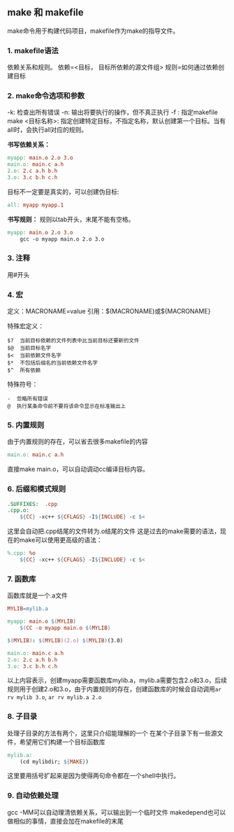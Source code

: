 ## make 和 makefile
make命令用于构建代码项目，makefile作为make的指导文件。

### 1. makefile语法
依赖关系和规则。
依赖=<目标， 目标所依赖的源文件组>
规则=如何通过依赖创建目标

### 2. make命令选项和参数
-k: 检查出所有错误
-n: 输出将要执行的操作，但不真正执行
-f <filename>: 指定makefile
make <目标名称>: 指定创建特定目标，不指定名称，默认创建第一个目标。当有all时，会执行all对应的规则。

**书写依赖关系：**
```makefile
myapp: main.o 2.o 3.o
main.o: main.c a.h
2.o: 2.c a.h b.h
3.o: 3.c b.h c.h
```
目标不一定要是真实的，可以创建伪目标:
```makefile
all: myapp myapp.1
```
**书写规则：**
规则以tab开头，末尾不能有空格。
```makefile
myapp: main.o 2.o 3.o
    gcc -o myapp main.o 2.o 3.o
```

### 3. 注释
用#开头

### 4. 宏
定义：MACRONAME=value
引用：\$(MACRONAME)或${MACRONAME}

特殊宏定义：
```
$?  当前目标依赖的文件列表中比当前目标还要新的文件
$@  当前目标名字
$<  当前依赖文件名字
$*  不包括后缀名的当前依赖文件名字
$^  所有依赖
```
特殊符号：
```
-  忽略所有错误
@  执行某条命令前不要将该命令显示在标准输出上
```

### 5. 内置规则
由于内置规则的存在，可以省去很多makefile的内容
```makefile
main.o: main.c a.h
```
直接make main.o，可以自动调动cc编译目标内容。

### 6. 后缀和模式规则
```makefile
.SUFFIXES:  .cpp
.cpp.o:
    ${CC} -xc++ ${CFLAGS} -I${INCLUDE} -c $<
```
这里会自动把.cpp结尾的文件转为.o结尾的文件
这是过去的make需要的语法，现在的make可以使用更高级的语法：
```makefile
%.cpp: %o
    ${CC} -xc++ ${CFLAGS} -I${INCLUDE} -c $<
```

### 7. 函数库
函数库就是一个.a文件
```makefile
MYLIB=mylib.a

myapp: main.o $(MYLIB)
    $(CC -o myapp main.o $(MYLIB)

$(MYLIB): $(MYLIB)(2.o) $(MYLIB)(3.0)

main.o: main.c a.h
2.o: 2.c a.h b.h
3.o: 3.c b.h c.h
```

以上内容表示，创建myapp需要函数库mylib.a，mylib.a需要包含2.o和3.o，后续规则用于创建2.o和3.o，由于内置规则的存在，创建函数库的时候会自动调用`ar rv mylib 3.o`, `ar rv mylib.a 2.o`

### 8. 子目录
处理子目录的方法有两个，这里只介绍能理解的一个
在某个子目录下有一些源文件，希望用它们构建一个目标函数库
```makefile
mylib.a:
    (cd mylibdir; ${MAKE})
```
这里要用括号扩起来是因为使得两句命令都在一个shell中执行。

### 9. 自动依赖处理
gcc -MM可以自动理清依赖关系，可以输出到一个临时文件
makedepend也可以做相似的事情，直接会加在makefile的末尾